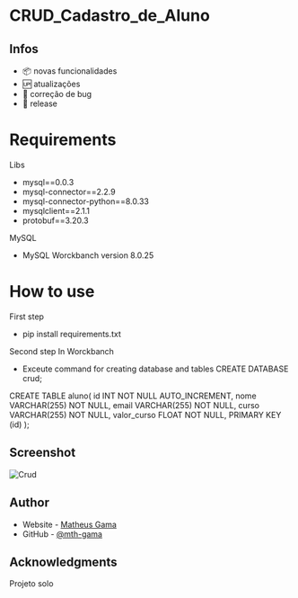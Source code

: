 # CRUD_Cadastro_de_Aluno
## Infos

- :package: novas funcionalidades
- :up: atualizações 
- :ant: correção de bug
- :checkered_flag: release

# Requirements

Libs
- mysql==0.0.3
- mysql-connector==2.2.9
- mysql-connector-python==8.0.33
- mysqlclient==2.1.1
- protobuf==3.20.3

MySQL
- MySQL Worckbanch version 8.0.25

# How to use 
First step
- pip install requirements.txt

Second step
In Worckbanch
- Exceute command for creating database and tables
CREATE DATABASE crud;

CREATE TABLE aluno(
	id INT NOT NULL AUTO_INCREMENT,
    nome VARCHAR(255) NOT NULL,
    email VARCHAR(255) NOT NULL,
    curso VARCHAR(255) NOT NULL,
    valor_curso FLOAT NOT NULL,
    PRIMARY KEY (id)
);

## Screenshot

![Crud](https://github.com/mth-gama/CRUD_Cadastro_de_Aluno/assets/68973867/9b409e85-c47a-4c81-a9b2-f4f5e44476a4)

## Author

- Website - [Matheus Gama](https://mth-gama.github.io/)
- GitHub - [@mth-gama](https://github.com/mth-gama)

## Acknowledgments

Projeto solo
